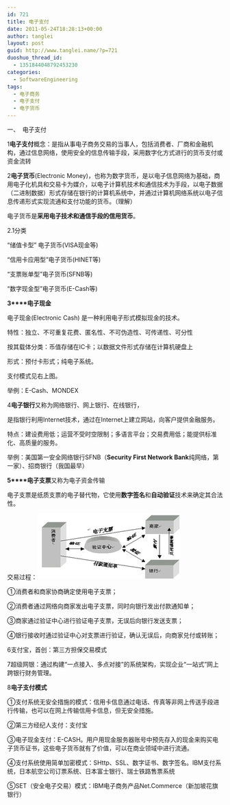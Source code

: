 ```yaml
---
id: 721
title: 电子支付
date: 2011-05-24T18:28:13+00:00
author: tanglei
layout: post
guid: http://www.tanglei.name/?p=721
duoshuo_thread_id:
  - 1351844048792453230
categories:
  - SoftwareEngineering
tags:
  - 电子商务
  - 电子支付
  - 电子货币
---
```

一、  电子支付

1**电子支付**概念：是指从事电子商务交易的当事人，包括消费者、厂商和金融机构，通过信息网络，使用安全的信息传输手段，采用数字化方式进行的货币支付或资金流转

2**电子货币**(Electronic Money)，也称为数字货币，是以电子信息网络为基础，商用电子化机具和交易卡为媒介，以电子计算机技术和通信技术为手段，以电子数据（二进制数据）形式存储在银行的计算机系统中，并通过计算机网络系统以电子信息传递形式实现流通和支付功能的货币。（理解）

电子货币是**采用电子技术和通信手段的信用货币**。

2.1分类

“储值卡型” 电子货币(VISA现金等)

“信用卡应用型”电子货币(HINET等)

“支票账单型”电子货币(SFNB等)

“数字现金型”电子货币(E-Cash等)

**3****电子现金**

电子现金(Electronic Cash) 是一种利用电子形式模拟现金的技术。

特性：独立、不可重复花费、匿名性、不可伪造性、可传递性、可分性

按其载体分类：币值存储在IC卡；以数据文件形式存储在计算机硬盘上

形式：预付卡形式；纯电子系统。

支付模式见右上图。

举例：E-Cash、MONDEX

4**电子银行**又称为网络银行、网上银行、在线银行，

是指银行利用Internet技术，通过在Internet上建立网站，向客户提供金融服务。

特点：建设费用低；运营不受时空限制；多语言平台；交易费用低；能提供标准化、高质量的服务。

举例：美国第一安全网络银行SFNB（**Security First Network Bank**纯网络，第一家）、招商银行（我国最早）

**5****电子支票**又称为电子资金传输

电子支票是纸质支票的电子替代物，它使用**数字签名**和**自动验证**技术来确定其合法性。

交易过程：[<img class="alignright size-full wp-image-722" title="e-payment" src="/wp-content/uploads/2011/05/e-payment.jpg" alt="电子支付"  />](/wp-content/uploads/2011/05/e-payment.jpg)

①消费者和商家协商确定使用电子支票；

②消费者通过网络向商家发出电子支票，同时向银行发出付款通知单；

③商家通过验证中心进行验证电子支票，无误后向银行发送支票；

④银行接收时通过验证中心对支票进行验证，确认无误后，向商家兑付或转账；

6支付宝，首创：第三方担保交易模式

7超级网银：通过构建“一点接入、多点对接”的系统架构，实现企业“一站式”网上跨银行财务管理。

8**电子支付模式**

①支付系统无安全措施的模式：信用卡信息通过电话、传真等非网上传送手段进行传输，也可以在网上传输信用卡信息，但无安全措施。

②第三方经纪人支付：支付宝

③电子现金支付：E-CASH。用户用现金服务器账号中预先存入的现金来购买电子货币证书，这些电子货币就有了价值，可以在商业领域中进行流通。

④支付系统使用简单加密模式：SHttp、SSL、数字证书、数字签名。IBM支付系统，日本航空公司订票系统、日本富士银行、瑞士铁路售票系统

⑤SET（安全电子交易）模式：IBM电子商务产品Net.Commerce（新加坡花旗银行）

&nbsp;
